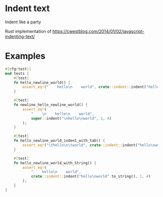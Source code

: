 # Indent text

Indent like a party

Rust implementation of https://cwestblog.com/2014/01/02/javascript-indenting-text/

# Examples

```rust
#[cfg(test)]
mod tests {
    #[test]
    fn hello_newline_world() {
        assert_eq!("    hello\n    world", crate::indent::indent("hello\nworld", 1, 4));
    }

    #[test]
    fn newline_hello_newline_world() {
        assert_eq!(
            "    \n    hello\n    world",
            super::indent("\nhello\nworld", 1, 4)
        ); 
    }

    #[test]
    fn hello_newline_world_indent_with_tab() {
        assert_eq!("\thello\n\tworld", crate::indent::indent("hello\nworld", 1, 0));
    }

    #[test]
    fn hello_newline_world_with_String() {
        assert_eq!(
            "    hello\n    world",
            crate::indent::indent("hello\nworld".to_string(), 1, 4)
        );
    }
}
```
